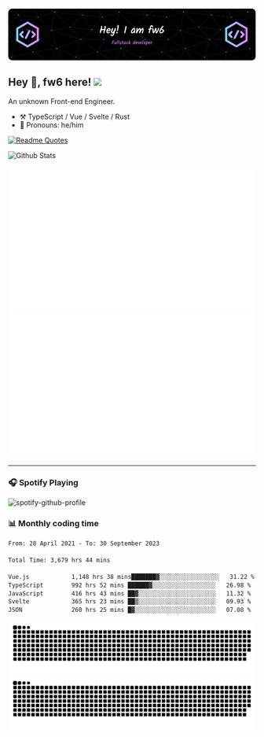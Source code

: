 ![Header](github-header-image.png)

## Hey 👋, fw6 here! <img src="https://github.githubassets.com/images/mona-whisper.gif" height="24" />


An unknown Front-end Engineer.

-   :hammer_and_pick: TypeScript / Vue / Svelte / Rust
-   :man: Pronouns: he/him


[![Readme Quotes](https://quotes-github-readme.vercel.app/api?type=horizontal&theme=algolia)](https://github.com/piyushsuthar/github-readme-quotes)



![Github Stats](https://github-readme-stats.vercel.app/api?username=fw6&bg_color=30,e96443,904e95&title_color=fff&text_color=fff)

![](https://raw.githubusercontent.com/fw6/github-stats-transparent/output/generated/overview.svg)
![](https://raw.githubusercontent.com/fw6/github-stats-transparent/output/generated/languages.svg)


---

### 🎧 Spotify Playing

<!-- ![spotify-github-profile](/img/default.svg) -->

![spotify-github-profile](https://spotify-github-profile.vercel.app/api/view.svg?uid=r6wn4hdvypv0lkzyrj0e0pjct&cover_image=true&theme=default&show_offline=true&background_color=9a10ad&interchange=true&bar_color_cover=true)



### :bar_chart: Monthly coding time 

<!--START_SECTION:waka-->

```txt
From: 28 April 2021 - To: 30 September 2023

Total Time: 3,679 hrs 44 mins

Vue.js            1,148 hrs 38 mins███████▓░░░░░░░░░░░░░░░░░   31.22 %
TypeScript        992 hrs 52 mins ██████▓░░░░░░░░░░░░░░░░░░   26.98 %
JavaScript        416 hrs 43 mins ██▓░░░░░░░░░░░░░░░░░░░░░░   11.32 %
Svelte            365 hrs 23 mins ██▒░░░░░░░░░░░░░░░░░░░░░░   09.93 %
JSON              260 hrs 25 mins █▓░░░░░░░░░░░░░░░░░░░░░░░   07.08 %
```

<!--END_SECTION:waka-->




![github contribution grid snake animation](https://raw.githubusercontent.com/platane/platane/output/github-contribution-grid-snake-dark.svg#gh-dark-mode-only)![github contribution grid snake animation](https://raw.githubusercontent.com/platane/platane/output/github-contribution-grid-snake.svg#gh-light-mode-only)
